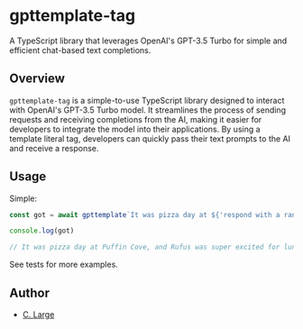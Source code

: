 # gpttemplate-tag

A TypeScript library that leverages OpenAI's GPT-3.5 Turbo for simple and efficient chat-based text completions.

## Overview

`gpttemplate-tag` is a simple-to-use TypeScript library designed to interact with OpenAI's GPT-3.5 Turbo model. It streamlines the process of sending requests and receiving completions from the AI, making it easier for developers to integrate the model into their applications. By using a template literal tag, developers can quickly pass their text prompts to the AI and receive a response.

## Usage

Simple:

```typescript
const got = await gpttemplate`It was pizza day at ${'respond with a random name for a place'}, and ${'respond with a random name for a person'} was super excited for lunch. But when she went outside to eat, a bird stole her pizza! Jamie chased the bird all over school. She climbed, jumped, and ran through the playground.`

console.log(got)

// It was pizza day at Puffin Cove, and Rufus was super excited for lunch. But when she went outside to eat, a bird stole her pizza! Jamie chased the bird all over school. She climbed, jumped, and ran through the playground.
```

See tests for more examples.

## Author

- [C. Large](https://github.com/chantzlarge)
